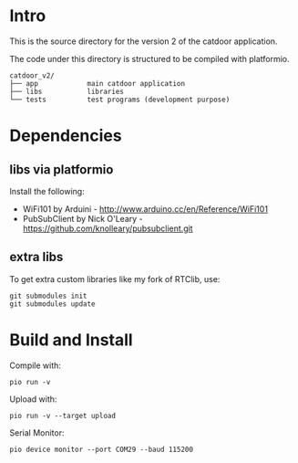 # Intro

This is the source directory for the version 2 of the catdoor application.

The code under this directory is structured to be compiled with platformio.

```
catdoor_v2/
├── app            main catdoor application
├── libs           libraries
└── tests          test programs (development purpose)
```                  

# Dependencies

## libs via platformio
Install the following:
- WiFi101 by Arduini - http://www.arduino.cc/en/Reference/WiFi101
- PubSubClient by Nick O'Leary - https://github.com/knolleary/pubsubclient.git

## extra libs

To get extra custom libraries like my fork of RTClib, use:
```
git submodules init
git submodules update
```

# Build and Install

Compile with:

    pio run -v

Upload with:

    pio run -v --target upload

Serial Monitor:

    pio device monitor --port COM29 --baud 115200
